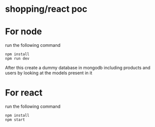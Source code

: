 # shopping/react poc
# For node
run the following command
```
npm install 
npm run dev
```
 After this create a dummy database in mongodb including products and users by looking at the models present in it

# For react
run the following command
```
npm install
npm start
```
